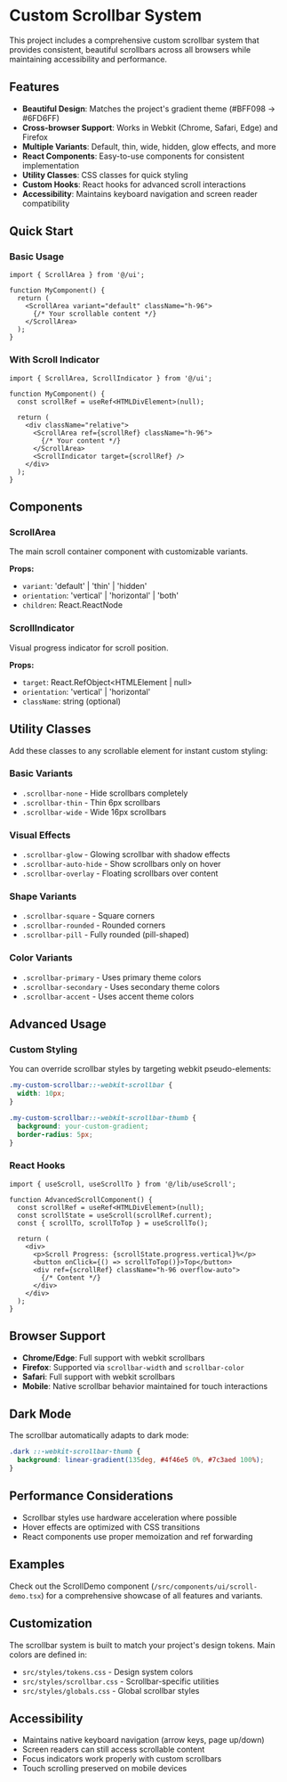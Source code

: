 # Custom Scrollbar System

This project includes a comprehensive custom scrollbar system that provides consistent, beautiful scrollbars across all browsers while maintaining accessibility and performance.

## Features

- **Beautiful Design**: Matches the project's gradient theme (#BFF098 → #6FD6FF)
- **Cross-browser Support**: Works in Webkit (Chrome, Safari, Edge) and Firefox
- **Multiple Variants**: Default, thin, wide, hidden, glow effects, and more
- **React Components**: Easy-to-use components for consistent implementation
- **Utility Classes**: CSS classes for quick styling
- **Custom Hooks**: React hooks for advanced scroll interactions
- **Accessibility**: Maintains keyboard navigation and screen reader compatibility

## Quick Start

### Basic Usage

```tsx
import { ScrollArea } from '@/ui';

function MyComponent() {
  return (
    <ScrollArea variant="default" className="h-96">
      {/* Your scrollable content */}
    </ScrollArea>
  );
}
```

### With Scroll Indicator

```tsx
import { ScrollArea, ScrollIndicator } from '@/ui';

function MyComponent() {
  const scrollRef = useRef<HTMLDivElement>(null);

  return (
    <div className="relative">
      <ScrollArea ref={scrollRef} className="h-96">
        {/* Your content */}
      </ScrollArea>
      <ScrollIndicator target={scrollRef} />
    </div>
  );
}
```

## Components

### ScrollArea

The main scroll container component with customizable variants.

**Props:**

- `variant`: 'default' | 'thin' | 'hidden'
- `orientation`: 'vertical' | 'horizontal' | 'both'
- `children`: React.ReactNode

### ScrollIndicator

Visual progress indicator for scroll position.

**Props:**

- `target`: React.RefObject<HTMLElement | null>
- `orientation`: 'vertical' | 'horizontal'
- `className`: string (optional)

## Utility Classes

Add these classes to any scrollable element for instant custom styling:

### Basic Variants

- `.scrollbar-none` - Hide scrollbars completely
- `.scrollbar-thin` - Thin 6px scrollbars
- `.scrollbar-wide` - Wide 16px scrollbars

### Visual Effects

- `.scrollbar-glow` - Glowing scrollbar with shadow effects
- `.scrollbar-auto-hide` - Show scrollbars only on hover
- `.scrollbar-overlay` - Floating scrollbars over content

### Shape Variants

- `.scrollbar-square` - Square corners
- `.scrollbar-rounded` - Rounded corners
- `.scrollbar-pill` - Fully rounded (pill-shaped)

### Color Variants

- `.scrollbar-primary` - Uses primary theme colors
- `.scrollbar-secondary` - Uses secondary theme colors
- `.scrollbar-accent` - Uses accent theme colors

## Advanced Usage

### Custom Styling

You can override scrollbar styles by targeting webkit pseudo-elements:

```css
.my-custom-scrollbar::-webkit-scrollbar {
  width: 10px;
}

.my-custom-scrollbar::-webkit-scrollbar-thumb {
  background: your-custom-gradient;
  border-radius: 5px;
}
```

### React Hooks

```tsx
import { useScroll, useScrollTo } from '@/lib/useScroll';

function AdvancedScrollComponent() {
  const scrollRef = useRef<HTMLDivElement>(null);
  const scrollState = useScroll(scrollRef.current);
  const { scrollTo, scrollToTop } = useScrollTo();

  return (
    <div>
      <p>Scroll Progress: {scrollState.progress.vertical}%</p>
      <button onClick={() => scrollToTop()}>Top</button>
      <div ref={scrollRef} className="h-96 overflow-auto">
        {/* Content */}
      </div>
    </div>
  );
}
```

## Browser Support

- **Chrome/Edge**: Full support with webkit scrollbars
- **Firefox**: Supported via `scrollbar-width` and `scrollbar-color`
- **Safari**: Full support with webkit scrollbars
- **Mobile**: Native scrollbar behavior maintained for touch interactions

## Dark Mode

The scrollbar automatically adapts to dark mode:

```css
.dark ::-webkit-scrollbar-thumb {
  background: linear-gradient(135deg, #4f46e5 0%, #7c3aed 100%);
}
```

## Performance Considerations

- Scrollbar styles use hardware acceleration where possible
- Hover effects are optimized with CSS transitions
- React components use proper memoization and ref forwarding

## Examples

Check out the ScrollDemo component (`/src/components/ui/scroll-demo.tsx`) for a comprehensive showcase of all features and variants.

## Customization

The scrollbar system is built to match your project's design tokens. Main colors are defined in:

- `src/styles/tokens.css` - Design system colors
- `src/styles/scrollbar.css` - Scrollbar-specific utilities
- `src/styles/globals.css` - Global scrollbar styles

## Accessibility

- Maintains native keyboard navigation (arrow keys, page up/down)
- Screen readers can still access scrollable content
- Focus indicators work properly with custom scrollbars
- Touch scrolling preserved on mobile devices
